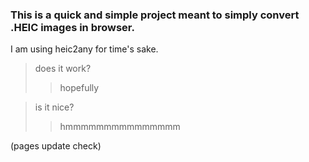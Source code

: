 ### This is a quick and simple project meant to simply convert .HEIC images in browser.

I am using heic2any for time's sake.

> does it work?
>
> > hopefully

> is it nice?
>
> > hmmmmmmmmmmmmmmm

(pages update check)

